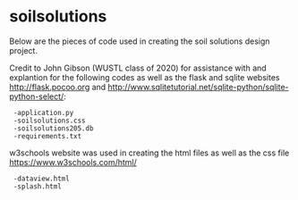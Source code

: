 # soilsolutions
Below are the pieces of code used in creating the soil solutions design project.

Credit to John Gibson (WUSTL class of 2020) for assistance with and explantion for the following codes as well as the flask and sqlite websites http://flask.pocoo.org and http://www.sqlitetutorial.net/sqlite-python/sqlite-python-select/:

     -application.py
     -soilsolutions.css
     -soilsolutions205.db
     -requirements.txt
     
w3schools website was used in creating the html files as well as the css file https://www.w3schools.com/html/ 
     
     -dataview.html
     -splash.html
     
